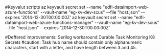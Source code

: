 #Keyvalut scripts
az keyvault secret set --name "edfi-dataimport-web-azure-functions" --vault-name "eg-kv-dev-scus" --file "host.json" --expires '2014-12-30T00:00:00Z'
az keyvault secret set --name "edfi-dataimport-web-azure-functions-manager" --vault-name "eg-kv-dev-scus" --file "host.json" --expires '2014-12-30T00:00:00Z'

#Deffered improvements:
Serilog workaround
Durable Task Monitoring
K8 Secrets
#caution:
Task hub name should contain only alphanumeric characters, start with a letter, and have length between 3 and 45.
